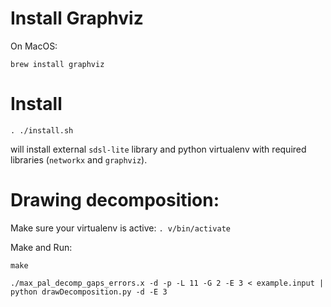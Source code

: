 # Install Graphviz

On MacOS:

`brew install graphviz`

# Install

`. ./install.sh`

will install external `sdsl-lite` library and python virtualenv with required libraries (`networkx` and `graphviz`).

# Drawing decomposition:

Make sure your virtualenv is active:
`. v/bin/activate`

Make and Run:

`make`

`./max_pal_decomp_gaps_errors.x -d -p -L 11 -G 2 -E 3 < example.input | python drawDecomposition.py -d -E 3`
